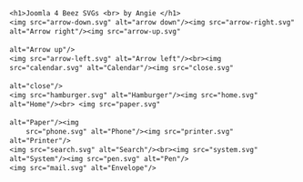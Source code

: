 <div>

    <h1>Joomla 4 Beez SVGs <br> by Angie </h1>
    <img src="arrow-down.svg" alt="arrow down"/><img src="arrow-right.svg" alt="Arrow right"/><img src="arrow-up.svg"
                                                                                                   alt="Arrow up"/>
    <img src="arrow-left.svg" alt="Arrow left"/><br><img src="calendar.svg" alt="Calendar"/><img src="close.svg"
                                                                                                 alt="close"/>
    <img src="hamburger.svg" alt="Hamburger"/><img src="home.svg" alt="Home"/><br> <img src="paper.svg"
                                                                                        alt="Paper"/><img
        src="phone.svg" alt="Phone"/><img src="printer.svg" alt="Printer"/>
    <img src="search.svg" alt="Search"/><br><img src="system.svg" alt="System"/><img src="pen.svg" alt="Pen"/>
    <img src="mail.svg" alt="Envelope"/>
</div>


